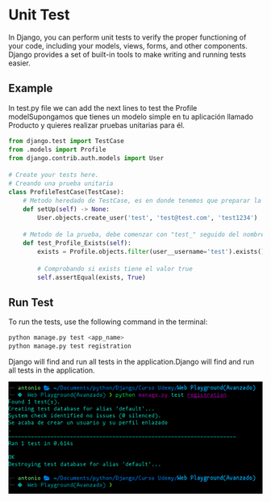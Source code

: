 # Unit Test

In Django, you can perform unit tests to verify the proper functioning of your code, including your models, views, forms, and other components.
Django provides a set of built-in tools to make writing and running tests easier.

## Example

In test.py file we can add the next lines to test the Profile modelSupongamos que tienes un modelo simple en tu aplicación llamado Producto y quieres realizar pruebas unitarias para él.

```py
from django.test import TestCase
from .models import Profile
from django.contrib.auth.models import User

# Create your tests here.
# Creando una prueba unitaria
class ProfileTestCase(TestCase):
    # Metodo heredado de TestCase, es en donde tenemos que preparar la prueba
    def setUp(self) -> None:
        User.objects.create_user('test', 'test@test.com', 'test1234')

    # Metodo de la prueba, debe comenzar con "test_" seguido del nombre que se desee
    def test_Profile_Exists(self):
        exists = Profile.objects.filter(user__username='test').exists()

        # Comprobando si exists tiene el valor true
        self.assertEqual(exists, True)
```

## Run Test

To run the tests, use the following command in the terminal:

```sh
python manage.py test <app_name>
python manage.py test registration
```

Django will find and run all tests in the application.Django will find and run all tests in the application.

![](./img/image_2024-01-22_210056580.png)
